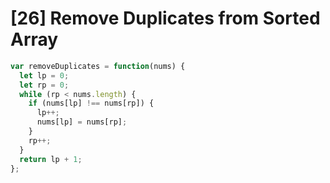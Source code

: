 # [26] Remove Duplicates from Sorted Array

```js
var removeDuplicates = function(nums) {
  let lp = 0;
  let rp = 0;
  while (rp < nums.length) {
    if (nums[lp] !== nums[rp]) {
      lp++;
      nums[lp] = nums[rp];
    }
    rp++;
  }
  return lp + 1;
};
```